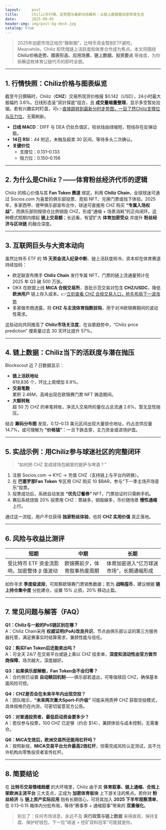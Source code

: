 ```yaml
---
layout:     post
title:      Chiliz币行情、走势图与最新动态解析：从链上数据看加密体育生态
date:       2025-09-05
header-img: img/post-bg-desk.jpg
catalog: true
---
```


> 2025年加密市场正经历“静默期”，比特币资金暂别ETF避险，Meanwhile，Chiliz 却凭借链上活跃度和体育合作成为焦点。本文将围绕 **Chiliz价格走势、图表形态、应用场景、链上数据、投资要点** 等维度，为你拆解这枚体育公链代币的即时全貌。

---

## 1. 行情快照：Chiliz价格与图表纵览

截至今日撰稿时，Chiliz（**CHZ**）交易所现货价格报 $0.142（USD），24小时最大振幅约 3.6%。日线形态呈“双针探底”组合，且 **成交量缩量整理**，显示多空暂处拉锯。若有兴趣实时盯盘，可👉[直接跳转到最新分时走势图，一目了然Chiliz支撑位与压力位](https://okxdog.com/)，无需刷新。

- **日线 MACD**：DIFF 与 DEA 仍处负值区，柱状线由绿缩短，短线存在反弹动能。
- **14日 RSI**：44 附近，未触及超卖 30 区间，等待多头二次确认。
- **关键价位**  
  - 支撑位：$0.131–$0.133  
  - 阻力位：$0.150–$0.156  

---

## 2. 为什么是Chiliz？——体育粉丝经济代币的逻辑

Chiliz 的核心价值与其 **Fan Token 赛道** 绑定。利用 **Chiliz Chain**，全球球迷可通过 Socios.com 为喜爱的俱乐部投票、竞拍 NFT、兑换门票或线下体验。2025 年，多家西甲、德甲俱乐部宣布合作，球迷可直接用 CHZ 购买 **“专属入场权益”**，而俱乐部则按锁仓比例销毁 CHZ，形成“通缩 + 场景消耗”的正向闭环。这种模式短期内撑起 **链上交易额**；长远看，有望扩大 **体育加密受众** 并提升 **粉丝经济与区块链** 的融合深度。

---

## 3. 互联网巨头与大资本动向

虽然比特币 ETF 的 **15 天资金流入纪录中断**、链上活跃度转冷，资本却在体育赛道持续加码：

- 欧足联宣布携手 **Chiliz Chain** 发行专属 NFT，门票的链上流通量预计在 2025 年 Q3 破 500 万张。
- OKX 在欧盟上线 **MiCA 合规交易所**，首批示范交易对包含 **CHZ/USDC**，降低 **欧洲用户** 链上存入成本。👉[立刻查看 CHZ 合规交易入口，抢先布局下一波涨势](https://okxdog.com/) 
- 多家做市商透露，将 **CHZ 与主流体育指数挂钩**，用于对冲欧锦赛期间的波动性需求。

这些动向共同推高了 **Chiliz市场关注度**，在谷歌趋势中，“Chiliz price prediction” 搜索量过去 30 天环比提升 57%。

---

## 4. 链上数据：Chiliz当下的活跃度与潜在抛压

Blockscout 近 7 日数据显示：

- **链上活跃地址**  
  619,836 个，环比上周增加 8.9%。
- **交易笔数**  
  累积 2.48M，高峰出现在欧锦赛门票 NFT 铸造期间。
- **大额转账**  
  超 50 万 CHZ 的单笔转账，净流入交易所的量仅占总流通 2.6%，暂无显性抛压。

结合 **筹码分布图** 发现，0.12–0.13 美元区间出现大量锁仓地址，约占总供应量 14.7%，或可理解为 **“价格锚”**：一旦下跌击穿，主力资金或进场护盘。

---

## 5. 实战示例：用Chiliz参与球迷社区的完整闭环

> “如何把 CHZ 变成球场包厢里的披萨与啤酒？”

1. 注册 Socios.com → KYC → 充值 CHZ（支持链上与平台内转换）。  
2. 在 **巴塞罗那Fan Token** 专区用 CHZ 购买 10 $BAR，参与“下一季主场开场音乐”投票。  
3. 投票成功后，系统自动发放 **“优先订餐券”** NFT，门票验证时只需刷手机。  
4. 赛后系统烧毁 20% 投票用 CHZ：票越多，销毁越多，币价随场景 **慢性通缩** 上行。

通过这一流程，用户不仅获得 **独家粉丝体验**，也将 **CHZ 实用价值** 真正落地。

---

## 6. 风险与收益比测评

| 短期| 中期 | 长期
| ---| ---| ---
| 受比特币 ETF 资金流影响，加密整体 β 值波动 | 欧锦赛前夕，体育叙事热度周期 | 体育加密进入“亿万球迷市场”，长期通缩形成

如你寻求 **季度级波段**，可观察欧锦赛门票销售数据；若为 **战略囤币**，建议根据 **链上持仓集中度** 分批建仓，设置 15% 止损，20% 移动止盈。

---

## 7. 常见问题与解答（FAQ）

**Q1：Chiliz与一般的PoS链区别在哪？**  
A：Chiliz Chain采用 **权威证明(PoA)改良共识**，节点由俱乐部认证的第三方服务器托管，满足赛事实时结算需求，兼顾性能与信任。

**Q2：购买Fan Token后还能卖出吗？**  
A：可全天 24/7 在交易平台或链上乘以 CHZ 挂卖单，**深度和流动性由官方做市商保障**，场次越大，深度越好。

**Q3：如果俱乐部解散，Fan Token会不会归零？**  
A：合约侧已设置 **自动赎回机制**——俱乐部若退出，可等值赎回 CHZ，确保基本面风险可控。

**Q4：CHZ是否会在未来半年内出现空投？**  
A：团队暗示，**“未来两次重大Sport-Fi升级”** 可能采用质押 CHZ 获取空投模式，具体规格仍在内测，可密切留意官方公告。

**Q5：对普通投资者，最低启动资金要多少？**  
A：若仅参与投票，100 CHZ 已足够（约合 $14），兼顾体验与成本控制，无需重仓。

**Q6：MiCA生效后，欧洲交易所还能用杠杆吗？**  
A：按照新规，**MiCA交易平台允许最高2倍杠杆**，但需完成风险认定测试，且不允许机构向零售投资者宣传杠杆。

---

## 8. 简要结论

在 **比特币交易情绪趋缓** 的大环境里，Chiliz 由于其 **体育叙事、链上通缩、合规上架欧洲主流平台** 三大支点，正成为 **加密体育板块** 上下游关注的焦点。若你对 **粉丝经济** 与 **链上资产实际应用** 抱有长期信心，可将其加入 **2025 下半年观察清单**，在 $0.13–$0.15 箱体内分批布局，等待“赛事季 + 通缩叙事”带来的 **双重催化**。

> 别忘了：任何市场消息，永远不及 **央行政策与链上数据** 来得直观，保持复盘、保护好钱包，下一位“球迷 + 挖矿双料冠军”可能就是你。